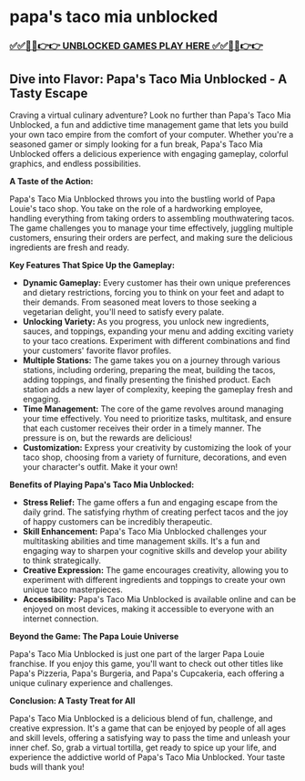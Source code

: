# papa's taco mia unblocked

### [✅✅🔴🔴👉👉 UNBLOCKED GAMES PLAY HERE ✅✅🔴🔴👉👉](https://topstoryindia.com)

## Dive into Flavor: Papa's Taco Mia Unblocked - A Tasty Escape

Craving a virtual culinary adventure? Look no further than Papa's Taco Mia Unblocked, a fun and addictive time management game that lets you build your own taco empire from the comfort of your computer. Whether you're a seasoned gamer or simply looking for a fun break, Papa's Taco Mia Unblocked offers a delicious experience with engaging gameplay, colorful graphics, and endless possibilities. 

**A Taste of the Action:**

Papa's Taco Mia Unblocked throws you into the bustling world of Papa Louie's taco shop. You take on the role of a hardworking employee, handling everything from taking orders to assembling mouthwatering tacos. The game challenges you to manage your time effectively, juggling multiple customers, ensuring their orders are perfect, and making sure the delicious ingredients are fresh and ready.

**Key Features That Spice Up the Gameplay:**

* **Dynamic Gameplay:** Every customer has their own unique preferences and dietary restrictions, forcing you to think on your feet and adapt to their demands. From seasoned meat lovers to those seeking a vegetarian delight, you'll need to satisfy every palate. 
* **Unlocking Variety:** As you progress, you unlock new ingredients, sauces, and toppings, expanding your menu and adding exciting variety to your taco creations. Experiment with different combinations and find your customers' favorite flavor profiles.
* **Multiple Stations:** The game takes you on a journey through various stations, including ordering, preparing the meat, building the tacos, adding toppings, and finally presenting the finished product. Each station adds a new layer of complexity, keeping the gameplay fresh and engaging. 
* **Time Management:** The core of the game revolves around managing your time effectively. You need to prioritize tasks, multitask, and ensure that each customer receives their order in a timely manner. The pressure is on, but the rewards are delicious!
* **Customization:** Express your creativity by customizing the look of your taco shop, choosing from a variety of furniture, decorations, and even your character's outfit. Make it your own!

**Benefits of Playing Papa's Taco Mia Unblocked:**

* **Stress Relief:**  The game offers a fun and engaging escape from the daily grind.  The satisfying rhythm of creating perfect tacos and the joy of happy customers can be incredibly therapeutic.
* **Skill Enhancement:**  Papa's Taco Mia Unblocked challenges your multitasking abilities and time management skills. It's a fun and engaging way to sharpen your cognitive skills and develop your ability to think strategically.
* **Creative Expression:**  The game encourages creativity, allowing you to experiment with different ingredients and toppings to create your own unique taco masterpieces. 
* **Accessibility:**  Papa's Taco Mia Unblocked is available online and can be enjoyed on most devices, making it accessible to everyone with an internet connection.

**Beyond the Game:  The Papa Louie Universe**

Papa's Taco Mia Unblocked is just one part of the larger Papa Louie franchise. If you enjoy this game, you'll want to check out other titles like Papa's Pizzeria, Papa's Burgeria, and Papa's Cupcakeria, each offering a unique culinary experience and challenges.

**Conclusion:  A Tasty Treat for All**

Papa's Taco Mia Unblocked is a delicious blend of fun, challenge, and creative expression.  It's a game that can be enjoyed by people of all ages and skill levels, offering a satisfying way to pass the time and unleash your inner chef.  So, grab a virtual tortilla,  get ready to spice up your life, and experience the addictive world of Papa's Taco Mia Unblocked.  Your taste buds will thank you!
